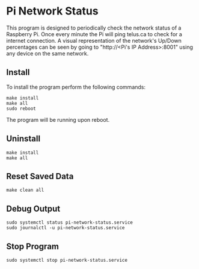 # Pi Network Status

This program is designed to periodically check the network status of a Raspberry Pi. Once every minute the Pi will ping telus.ca to check for a internet connection. A visual representation of the network's Up/Down percentages can be seen by going to "http://<Pi's IP Address>:8001" using any device on the same network. 

## Install

To install the program perform the following commands:
```
make install
make all
sudo reboot
```

The program will be running upon reboot.

## Uninstall
```
make install
make all
```

## Reset Saved Data
```
make clean all
```

## Debug Output
```
sudo systemctl status pi-network-status.service
sudo journalctl -u pi-network-status.service
```

## Stop Program
```
sudo systemctl stop pi-network-status.service
```
